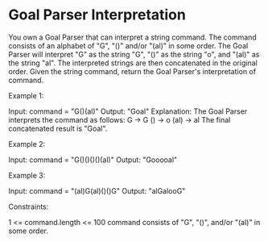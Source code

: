 # Goal Parser Interpretation

You own a Goal Parser that can interpret a string command. The command consists of an alphabet of "G", "()" and/or "(al)" in some order. The Goal Parser will interpret "G" as the string "G", "()" as the string "o", and "(al)" as the string "al". The interpreted strings are then concatenated in the original order.
Given the string command, return the Goal Parser's interpretation of command.

Example 1:

Input: command = "G()(al)"
Output: "Goal"
Explanation: The Goal Parser interprets the command as follows:
G -> G
() -> o
(al) -> al
The final concatenated result is "Goal".

Example 2:

Input: command = "G()()()()(al)"
Output: "Gooooal"

Example 3:

Input: command = "(al)G(al)()()G"
Output: "alGalooG"

Constraints:

1 <= command.length <= 100
command consists of "G", "()", and/or "(al)" in some order.
